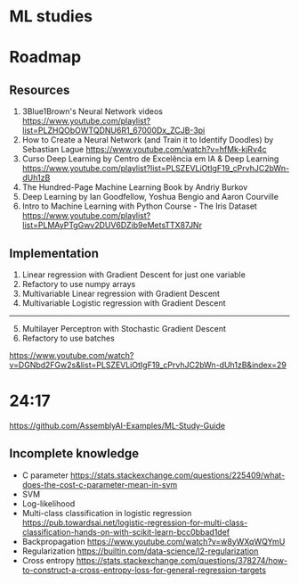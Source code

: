 # ML studies

# Roadmap

## Resources

1. 3Blue1Brown's Neural Network videos https://www.youtube.com/playlist?list=PLZHQObOWTQDNU6R1_67000Dx_ZCJB-3pi
2. How to Create a Neural Network (and Train it to Identify Doodles) by Sebastian Lague https://www.youtube.com/watch?v=hfMk-kjRv4c
3. Curso Deep Learning by Centro de Excelência em IA & Deep Learning https://www.youtube.com/playlist?list=PLSZEVLiOtIgF19_cPrvhJC2bWn-dUh1zB
4. The Hundred-Page Machine Learning Book by Andriy Burkov
5. Deep Learning by Ian Goodfellow, Yoshua Bengio and Aaron Courville
6. Intro to Machine Learning with Python Course - The Iris Dataset https://www.youtube.com/playlist?list=PLMAyPTgGwv2DUV6DZib9eMetsTTX87JNr

## Implementation

1. Linear regression with Gradient Descent for just one variable
2. Refactory to use numpy arrays
3. Multivariable Linear regression with Gradient Descent
4. Multivariable Logistic regression with Gradient Descent
---
5. Multilayer Perceptron with Stochastic Gradient Descent
6. Refactory to use batches


https://www.youtube.com/watch?v=DGNbd2FGw2s&list=PLSZEVLiOtIgF19_cPrvhJC2bWn-dUh1zB&index=29 
# 24:17
https://github.com/AssemblyAI-Examples/ML-Study-Guide

## Incomplete knowledge

- C parameter https://stats.stackexchange.com/questions/225409/what-does-the-cost-c-parameter-mean-in-svm
- SVM
- Log-likelihood
- Multi-class classification in logistic regression https://pub.towardsai.net/logistic-regression-for-multi-class-classification-hands-on-with-scikit-learn-bcc0bbad1def
- Backpropagation https://www.youtube.com/watch?v=w8yWXqWQYmU
- Regularization https://builtin.com/data-science/l2-regularization
- Cross entropy https://stats.stackexchange.com/questions/378274/how-to-construct-a-cross-entropy-loss-for-general-regression-targets